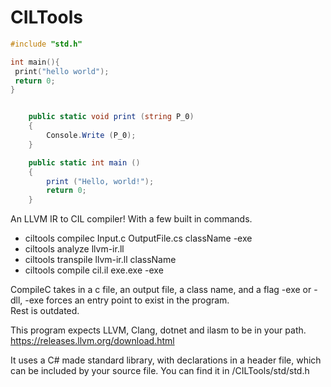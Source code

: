 # CILTools

```c
#include "std.h"

int main(){
 print("hello world");
 return 0;
}
```

```c#

	public static void print (string P_0)
	{
		Console.Write (P_0);
	}

	public static int main ()
	{
		print ("Hello, world!");
		return 0;
	}
```

An LLVM IR to CIL compiler! With a few built in commands.  
 - ciltools compilec Input.c OutputFile.cs className -exe
 - ciltools analyze llvm-ir.ll
 - ciltools transpile llvm-ir.ll className
 - ciltools compile cil.il exe.exe -exe

CompileC takes in a c file, an output file, a class name, and a flag -exe or -dll, -exe forces an entry point to exist in the program.   
Rest is outdated.

This program expects LLVM, Clang, dotnet and ilasm to be in your path. https://releases.llvm.org/download.html  

It uses a C# made standard library, with declarations in a header file, which can be included by your source file.  You can find it in /CILTools/std/std.h
